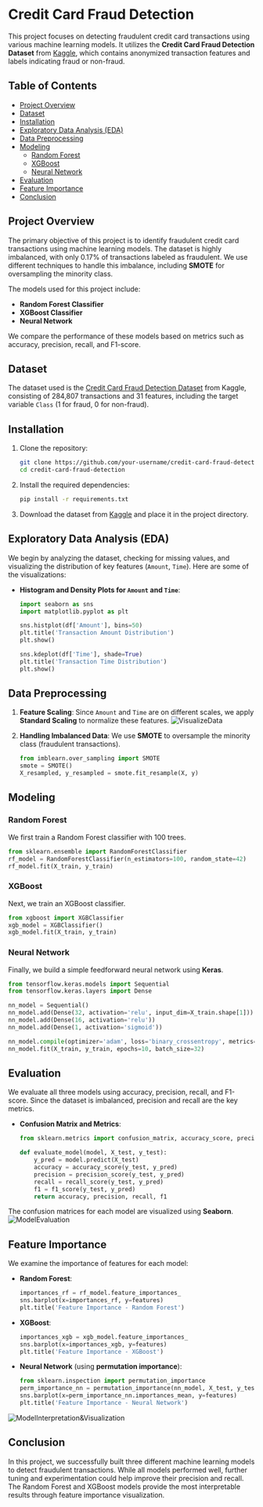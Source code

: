 # Credit Card Fraud Detection

This project focuses on detecting fraudulent credit card transactions using various machine learning models. It utilizes the **Credit Card Fraud Detection Dataset** from [Kaggle](https://www.kaggle.com/datasets/mlg-ulb/creditcardfraud), which contains anonymized transaction features and labels indicating fraud or non-fraud.

## Table of Contents

- [Project Overview](#project-overview)
- [Dataset](#dataset)
- [Installation](#installation)
- [Exploratory Data Analysis (EDA)](#exploratory-data-analysis-eda)
- [Data Preprocessing](#data-preprocessing)
- [Modeling](#modeling)
  - [Random Forest](#random-forest)
  - [XGBoost](#xgboost)
  - [Neural Network](#neural-network)
- [Evaluation](#evaluation)
- [Feature Importance](#feature-importance)
- [Conclusion](#conclusion)

## Project Overview

The primary objective of this project is to identify fraudulent credit card transactions using machine learning models. The dataset is highly imbalanced, with only 0.17% of transactions labeled as fraudulent. We use different techniques to handle this imbalance, including **SMOTE** for oversampling the minority class.

The models used for this project include:
- **Random Forest Classifier**
- **XGBoost Classifier**
- **Neural Network**

We compare the performance of these models based on metrics such as accuracy, precision, recall, and F1-score.

## Dataset

The dataset used is the [Credit Card Fraud Detection Dataset](https://www.kaggle.com/mlg-ulb/creditcardfraud) from Kaggle, consisting of 284,807 transactions and 31 features, including the target variable `Class` (1 for fraud, 0 for non-fraud).

## Installation

1. Clone the repository:
    ```bash
    git clone https://github.com/your-username/credit-card-fraud-detection.git
    cd credit-card-fraud-detection
    ```

2. Install the required dependencies:
    ```bash
    pip install -r requirements.txt
    ```

3. Download the dataset from [Kaggle](https://www.kaggle.com/mlg-ulb/creditcardfraud) and place it in the project directory.

## Exploratory Data Analysis (EDA)

We begin by analyzing the dataset, checking for missing values, and visualizing the distribution of key features (`Amount`, `Time`). Here are some of the visualizations:

- **Histogram and Density Plots for `Amount` and `Time`**:
    ```python
    import seaborn as sns
    import matplotlib.pyplot as plt

    sns.histplot(df['Amount'], bins=50)
    plt.title('Transaction Amount Distribution')
    plt.show()

    sns.kdeplot(df['Time'], shade=True)
    plt.title('Transaction Time Distribution')
    plt.show()
    ```

## Data Preprocessing

1. **Feature Scaling**: Since `Amount` and `Time` are on different scales, we apply **Standard Scaling** to normalize these features.
![VisualizeData](https://github.com/Skynerd/Credit_Card_Fraud_Detection/blob/main/DemoPlots/VisualizeData.png)

2. **Handling Imbalanced Data**: We use **SMOTE** to oversample the minority class (fraudulent transactions).
    ```python
    from imblearn.over_sampling import SMOTE
    smote = SMOTE()
    X_resampled, y_resampled = smote.fit_resample(X, y)
    ```

## Modeling

### Random Forest
We first train a Random Forest classifier with 100 trees.
```python
from sklearn.ensemble import RandomForestClassifier
rf_model = RandomForestClassifier(n_estimators=100, random_state=42)
rf_model.fit(X_train, y_train) 
```

### XGBoost
Next, we train an XGBoost classifier.
```python
from xgboost import XGBClassifier
xgb_model = XGBClassifier()
xgb_model.fit(X_train, y_train)
```

### Neural Network
Finally, we build a simple feedforward neural network using **Keras**.
```python
from tensorflow.keras.models import Sequential
from tensorflow.keras.layers import Dense

nn_model = Sequential()
nn_model.add(Dense(32, activation='relu', input_dim=X_train.shape[1]))
nn_model.add(Dense(16, activation='relu'))
nn_model.add(Dense(1, activation='sigmoid'))

nn_model.compile(optimizer='adam', loss='binary_crossentropy', metrics=['accuracy'])
nn_model.fit(X_train, y_train, epochs=10, batch_size=32)
```

## Evaluation

We evaluate all three models using accuracy, precision, recall, and F1-score. Since the dataset is imbalanced, precision and recall are the key metrics.

- **Confusion Matrix and Metrics**:
    ```python
    from sklearn.metrics import confusion_matrix, accuracy_score, precision_score, recall_score, f1_score

    def evaluate_model(model, X_test, y_test):
        y_pred = model.predict(X_test)
        accuracy = accuracy_score(y_test, y_pred)
        precision = precision_score(y_test, y_pred)
        recall = recall_score(y_test, y_pred)
        f1 = f1_score(y_test, y_pred)
        return accuracy, precision, recall, f1
    ```

The confusion matrices for each model are visualized using **Seaborn**.
![ModelEvaluation](https://github.com/Skynerd/Credit_Card_Fraud_Detection/blob/main/DemoPlots/ModelEvaluation.png)

## Feature Importance

We examine the importance of features for each model:

- **Random Forest**:
    ```python
    importances_rf = rf_model.feature_importances_
    sns.barplot(x=importances_rf, y=features)
    plt.title('Feature Importance - Random Forest')
    ```

- **XGBoost**:
    ```python
    importances_xgb = xgb_model.feature_importances_
    sns.barplot(x=importances_xgb, y=features)
    plt.title('Feature Importance - XGBoost')
    ```

- **Neural Network** (using **permutation importance**):
    ```python
    from sklearn.inspection import permutation_importance
    perm_importance_nn = permutation_importance(nn_model, X_test, y_test)
    sns.barplot(x=perm_importance_nn.importances_mean, y=features)
    plt.title('Feature Importance - Neural Network')
    ```

![ModelInterpretation&Visualization](https://github.com/Skynerd/Credit_Card_Fraud_Detection/blob/main/DemoPlots/ModelInterpretation%26Visualization.png)

## Conclusion

In this project, we successfully built three different machine learning models to detect fraudulent transactions. While all models performed well, further tuning and experimentation could help improve their precision and recall. The Random Forest and XGBoost models provide the most interpretable results through feature importance visualization.
